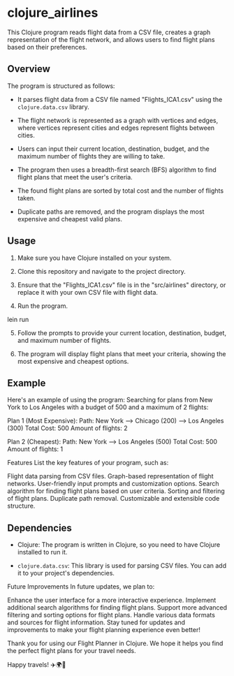 # clojure_airlines
This Clojure program reads flight data from a CSV file, creates a graph representation of the flight network, and allows users to find flight plans based on their preferences.

## Overview

The program is structured as follows:

- It parses flight data from a CSV file named "Flights_ICA1.csv" using the `clojure.data.csv` library.

- The flight network is represented as a graph with vertices and edges, where vertices represent cities and edges represent flights between cities.

- Users can input their current location, destination, budget, and the maximum number of flights they are willing to take.

- The program then uses a breadth-first search (BFS) algorithm to find flight plans that meet the user's criteria.

- The found flight plans are sorted by total cost and the number of flights taken.

- Duplicate paths are removed, and the program displays the most expensive and cheapest valid plans.

## Usage

1. Make sure you have Clojure installed on your system.

2. Clone this repository and navigate to the project directory.

3. Ensure that the "Flights_ICA1.csv" file is in the "src/airlines" directory, or replace it with your own CSV file with flight data.

4. Run the program.

lein run


5. Follow the prompts to provide your current location, destination, budget, and maximum number of flights.

6. The program will display flight plans that meet your criteria, showing the most expensive and cheapest options.

## Example

Here's an example of using the program:
Searching for plans from New York to Los Angeles with a budget of 500 and a maximum of 2 flights:

Plan 1 (Most Expensive):
Path: New York --> Chicago (200) --> Los Angeles (300)
Total Cost: 500
Amount of flights: 2

Plan 2 (Cheapest):
Path: New York --> Los Angeles (500)
Total Cost: 500
Amount of flights: 1

Features
List the key features of your program, such as:

Flight data parsing from CSV files.
Graph-based representation of flight networks.
User-friendly input prompts and customization options.
Search algorithm for finding flight plans based on user criteria.
Sorting and filtering of flight plans.
Duplicate path removal.
Customizable and extensible code structure.

## Dependencies

- Clojure: The program is written in Clojure, so you need to have Clojure installed to run it.

- `clojure.data.csv`: This library is used for parsing CSV files. You can add it to your project's dependencies.

Future Improvements
In future updates, we plan to:

Enhance the user interface for a more interactive experience.
Implement additional search algorithms for finding flight plans.
Support more advanced filtering and sorting options for flight plans.
Handle various data formats and sources for flight information.
Stay tuned for updates and improvements to make your flight planning experience even better!

Thank you for using our Flight Planner in Clojure. We hope it helps you find the perfect flight plans for your travel needs.

Happy travels! ✈️🌍🌆
